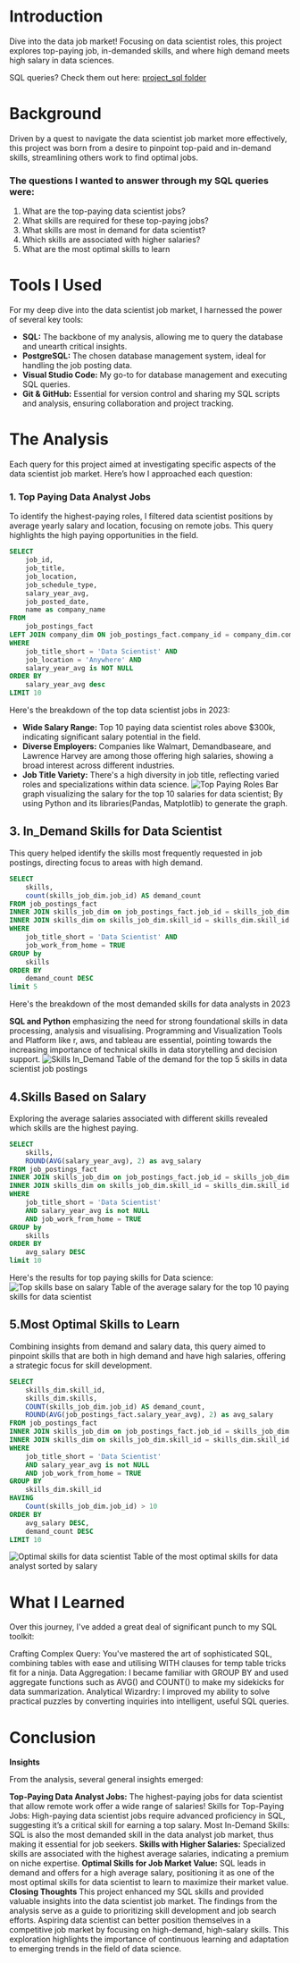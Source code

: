 # Introduction
Dive into the data job market! Focusing on data scientist roles, this project explores top-paying job, in-demanded skills, and where high demand meets high salary in data sciences.

SQL queries? Check them out here:
[project_sql folder](/project1/)


# Background
Driven by a quest to navigate the data scientist job market more effectively, this project was born from a desire to pinpoint top-paid and in-demand skills, streamlining others work to find optimal jobs.

### The questions I wanted to answer through my SQL queries were:
1. What are the top-paying data scientist jobs?
2. What skills are required for these top-paying jobs?
3. What skills are most in demand for data scientist?
4. Which skills are associated with higher salaries?
5. What are the most optimal skills to learn

# Tools I Used
For my deep dive into the data scientist job market, I harnessed the power of several key tools:

- **SQL:** The backbone of my analysis, allowing me to query the database and unearth critical insights.
- **PostgreSQL:** The chosen database management system, ideal for handling the job posting data.
- **Visual Studio Code:** My go-to for database management and executing SQL queries.
- **Git & GitHub:** Essential for version control and sharing my SQL scripts and analysis, ensuring collaboration and project tracking.

# The Analysis
Each query for this project aimed at investigating specific aspects of the data scientist job market. Here’s how I approached each question:
### 1. Top Paying Data Analyst Jobs
To identify the highest-paying roles, I filtered data scientist positions by average yearly salary and location, focusing on remote jobs. This query highlights the high paying opportunities in the field.
```sql
SELECT
    job_id,
    job_title,
    job_location,
    job_schedule_type,
    salary_year_avg,
    job_posted_date,
    name as company_name
FROM
    job_postings_fact
LEFT JOIN company_dim ON job_postings_fact.company_id = company_dim.company_id
WHERE
    job_title_short = 'Data Scientist' AND
    job_location = 'Anywhere' AND
    salary_year_avg is NOT NULL
ORDER BY
    salary_year_avg desc
LIMIT 10
```
Here's the breakdown of the top data scientist jobs in 2023:

- **Wide Salary Range:** Top 10 paying data scientist roles above $300k, indicating significant salary potential in the field.
- **Diverse Employers:** Companies like Walmart, Demandbaseare, and Lawrence Harvey are among those offering high salaries, showing a broad interest across different industries.
- **Job Title Variety:** There's a high diversity in job title, reflecting varied roles and specializations within data science.
![Top Paying Roles](/asset/top_paying_job.png)
Bar graph visualizing the salary for the top 10 salaries for data scientist; By using Python and its libraries(Pandas, Matplotlib) to generate the graph.

## 3. In_Demand Skills for Data Scientist
This query helped identify the skills most frequently requested in job postings, directing focus to areas with high demand.
```sql
SELECT 
    skills,
    count(skills_job_dim.job_id) AS demand_count
FROM job_postings_fact
INNER JOIN skills_job_dim on job_postings_fact.job_id = skills_job_dim.job_id
INNER JOIN skills_dim on skills_job_dim.skill_id = skills_dim.skill_id
WHERE
    job_title_short = 'Data Scientist' AND
    job_work_from_home = TRUE
GROUP by
    skills
ORDER BY
    demand_count DESC
limit 5
```
Here's the breakdown of the most demanded skills for data analysts in 2023

**SQL and Python** emphasizing the need for strong foundational skills in data processing, analysis and visualising.
Programming and Visualization Tools and Platform like r, aws, and tableau are essential, pointing towards the increasing importance of technical skills in data storytelling and decision support.
![Skills In_Demand](/asset/table_for_In_demand_job.png)
Table of the demand for the top 5 skills in data scientist job postings

## 4.Skills Based on Salary
Exploring the average salaries associated with different skills revealed which skills are the highest paying.
```sql
SELECT 
    skills,
    ROUND(AVG(salary_year_avg), 2) as avg_salary
FROM job_postings_fact
INNER JOIN skills_job_dim on job_postings_fact.job_id = skills_job_dim.job_id
INNER JOIN skills_dim on skills_job_dim.skill_id = skills_dim.skill_id
WHERE
    job_title_short = 'Data Scientist' 
    AND salary_year_avg is not NULL
    AND job_work_from_home = TRUE
GROUP by
    skills
ORDER BY
    avg_salary DESC
limit 10
```
Here's the results for top paying skills for Data science:
![Top skills base on salary](/asset/top_skills_based_on_salary.png)
Table of the average salary for the top 10 paying skills for data scientist

## 5.Most Optimal Skills to Learn
Combining insights from demand and salary data, this query aimed to pinpoint skills that are both in high demand and have high salaries, offering a strategic focus for skill development.
```sql
SELECT
    skills_dim.skill_id,
    skills_dim.skills,
    COUNT(skills_job_dim.job_id) AS demand_count,
    ROUND(AVG(job_postings_fact.salary_year_avg), 2) as avg_salary
FROM job_postings_fact
INNER JOIN skills_job_dim on job_postings_fact.job_id = skills_job_dim.job_id
INNER JOIN skills_dim on skills_job_dim.skill_id = skills_dim.skill_id
WHERE
    job_title_short = 'Data Scientist' 
    AND salary_year_avg is not NULL
    AND job_work_from_home = TRUE
GROUP BY
    skills_dim.skill_id
HAVING
    Count(skills_job_dim.job_id) > 10
ORDER BY
    avg_salary DESC,
    demand_count DESC
LIMIT 10
```
![Optimal skills for data scientist](/asset/table_optimal_skill.png)
Table of the most optimal skills for data analyst sorted by salary

# What I Learned
Over this journey, I've added a great deal of significant punch to my SQL toolkit:

Crafting Complex Query: You've mastered the art of sophisticated SQL, combining tables with ease and utilising WITH clauses for temp table tricks fit for a ninja.
Data Aggregation: I became familiar with GROUP BY and used aggregate functions such as AVG() and COUNT() to make my sidekicks for data summarization.
Analytical Wizardry: I improved my ability to solve practical puzzles by converting inquiries into intelligent, useful SQL queries.
# Conclusion
**Insights**

From the analysis, several general insights emerged:

**Top-Paying Data Analyst Jobs:** The highest-paying jobs for data scientist that allow remote work offer a wide range of salaries!
Skills for Top-Paying Jobs: High-paying data scientist jobs require advanced proficiency in SQL, suggesting it’s a critical skill for earning a top salary.
Most In-Demand Skills: SQL is also the most demanded skill in the data analyst job market, thus making it essential for job seekers.
**Skills with Higher Salaries:** Specialized skills are associated with the highest average salaries, indicating a premium on niche expertise.
**Optimal Skills for Job Market Value:** SQL leads in demand and offers for a high average salary, positioning it as one of the most optimal skills for data scientist to learn to maximize their market value.
**Closing Thoughts**
This project enhanced my SQL skills and provided valuable insights into the data scientist job market. The findings from the analysis serve as a guide to prioritizing skill development and job search efforts. Aspiring data scientist can better position themselves in a competitive job market by focusing on high-demand, high-salary skills. This exploration highlights the importance of continuous learning and adaptation to emerging trends in the field of data science.